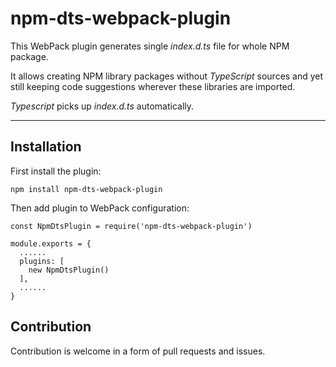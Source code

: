 # npm-dts-webpack-plugin

This WebPack plugin generates single _index.d.ts_ file for whole NPM package.

It allows creating NPM library packages without _TypeScript_ sources and yet still keeping code suggestions wherever these libraries are imported.

_Typescript_ picks up _index.d.ts_ automatically.

---

## Installation

First install the plugin:

```
npm install npm-dts-webpack-plugin
```

Then add plugin to WebPack configuration:

```
const NpmDtsPlugin = require('npm-dts-webpack-plugin')

module.exports = {
  ......
  plugins: [
    new NpmDtsPlugin()
  ],
  ......
}
```

## Contribution

Contribution is welcome in a form of pull requests and issues.
